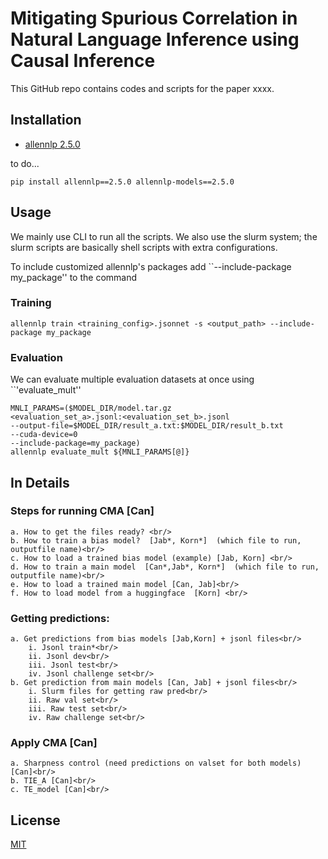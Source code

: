 # Mitigating Spurious Correlation in Natural Language Inference using Causal Inference

This GitHub repo contains codes and scripts for the paper xxxx.

## Installation

- [allennlp 2.5.0](https://github.com/allenai/allennlp/tree/v2.5.0)

to do...

```shell
pip install allennlp==2.5.0 allennlp-models==2.5.0
```

## Usage

We mainly use CLI to run all the scripts.  We also use the slurm system; the slurm scripts are basically shell scripts with extra configurations. 

To include customized allennlp's packages add ``--include-package my_package'' to the command

### Training 

```shell
allennlp train <training_config>.jsonnet -s <output_path> --include-package my_package
```

### Evaluation

We can evaluate multiple evaluation datasets at once using ``'evaluate_mult''

```shell
MNLI_PARAMS=($MODEL_DIR/model.tar.gz  
<evaluation_set_a>.jsonl:<evaluation_set_b>.jsonl
--output-file=$MODEL_DIR/result_a.txt:$MODEL_DIR/result_b.txt
--cuda-device=0
--include-package=my_package)
allennlp evaluate_mult ${MNLI_PARAMS[@]}
```


## In Details

### Steps for running CMA [Can]
    a. How to get the files ready? <br/>
    b. How to train a bias model?  [Jab*, Korn*]  (which file to run, outputfile name)<br/>
    c. How to load a trained bias model (example) [Jab, Korn] <br/>
    d. How to train a main model  [Can*,Jab*, Korn*]  (which file to run, outputfile name)<br/>
    e. How to load a trained main model [Can, Jab]<br/>
    f. How to load model from a huggingface  [Korn] <br/>
        
### Getting predictions:<br/>
    a. Get predictions from bias models [Jab,Korn] + jsonl files<br/>
        i. Jsonl train*<br/>
        ii. Jsonl dev<br/>
        iii. Jsonl test<br/>
        iv. Jsonl challenge set<br/>
    b. Get prediction from main models [Can, Jab] + jsonl files<br/>
        i. Slurm files for getting raw pred<br/>
        ii. Raw val set<br/>
        iii. Raw test set<br/>
        iv. Raw challenge set<br/>
### Apply CMA [Can]
    a. Sharpness control (need predictions on valset for both models) [Can]<br/>
    b. TIE_A [Can]<br/>
    c. TE_model [Can]<br/>

## License
[MIT](https://choosealicense.com/licenses/mit/)

